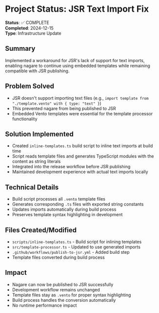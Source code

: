 # Project Status: JSR Text Import Fix

**Status**: ✅ COMPLETE\
**Completed**: 2024-12-15\
**Type**: Infrastructure Update

## Summary

Implemented a workaround for JSR's lack of support for text imports, enabling nagare to continue using embedded
templates while remaining compatible with JSR publishing.

## Problem Solved

- JSR doesn't support importing text files (e.g., `import template from "./template.vento" with { type: "text" }`)
- This prevented nagare from being published to JSR
- Embedded Vento templates were essential for the template processor functionality

## Solution Implemented

- Created `inline-templates.ts` build script to inline text imports at build time
- Script reads template files and generates TypeScript modules with the content as string literals
- Integrated into the release workflow before JSR publishing
- Maintained development experience with actual text imports locally

## Technical Details

- Build script processes all `.vento` template files
- Generates corresponding `.ts` files with exported string constants
- Updates imports automatically during build process
- Preserves template syntax highlighting in development

## Files Created/Modified

- `scripts/inline-templates.ts` - Build script for inlining templates
- `src/template-processor.ts` - Updated to use generated imports
- `.github/workflows/publish-to-jsr.yml` - Added build step
- Template files converted during build process

## Impact

- Nagare can now be published to JSR successfully
- Development workflow remains unchanged
- Template files stay as `.vento` for proper syntax highlighting
- Build process handles the conversion automatically
- No runtime performance impact

